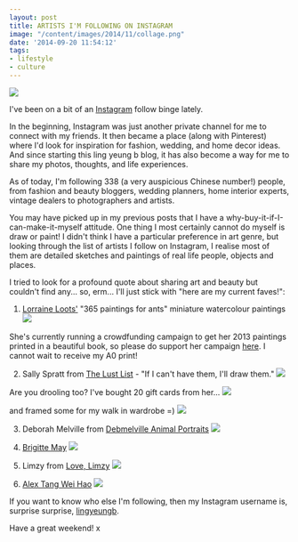 ```yaml
---
layout: post
title: ARTISTS I'M FOLLOWING ON INSTAGRAM
image: "/content/images/2014/11/collage.png"
date: '2014-09-20 11:54:12'
tags:
- lifestyle
- culture
---
```


![](/content/images/2014/Sep/collage-2.png)

I've been on a bit of an <a href="http://instagram.com/lingyeungb" target="_blank">Instagram</a> follow binge lately.

In the beginning, Instagram was just another private channel for me to connect with my friends. It then became a place (along with Pinterest) where I'd look for inspiration for fashion, wedding, and home decor ideas. And since starting this ling yeung b blog, it has also become a way for me to share my photos, thoughts, and life experiences.

As of today, I'm following 338 (a very auspicious Chinese number!) people, from fashion and beauty bloggers, wedding planners, home interior experts, vintage dealers to photographers and artists.

You may have picked up in my previous posts that I have a why-buy-it-if-I-can-make-it-myself attitude. One thing I most certainly cannot do myself is draw or paint! I didn't think I have a particular preference in art genre, but looking through the list of artists I follow on Instagram, I realise most of them are detailed sketches and paintings of real life people, objects and places.

I tried to look for a profound quote about sharing art and beauty but couldn't find any... so, erm... I'll just stick with "here are my current faves!":

1) <a href="http://instagram.com/lorraineloots" target="_blank">Lorraine Loots'</a> "365 paintings for ants" miniature watercolour paintings
![](/content/images/2014/Sep/LorraineLoots.png)

She's currently running a crowdfunding campaign to get her 2013 paintings printed in a beautiful book, so please do support her campaign <a href="https://thundafund.com/lorraineloots" target="_blank">here</a>. I cannot wait to receive my A0 print!

2) Sally Spratt from <a href="http://instagram.com/_thelustlist_" target="_blank">The Lust List</a> - "If I can't have them, I'll draw them."
![](/content/images/2014/Sep/TheLustList.png)

Are you drooling too? I've bought 20 gift cards from her...
![](/content/images/2014/Sep/TLL1.jpg)

and framed some for my walk in wardrobe =)
![](/content/images/2014/Sep/TLL2.jpg)

3) Deborah Melville from <a href="http://instagram.com/debmelvilleanimalportraits" target="_blank">Debmelville Animal Portraits</a>
![](/content/images/2014/Sep/DebMelville.png)

4) <a href="http://instagram.com/brigitte_may" target="_blank">Brigitte May</a>
![](/content/images/2014/Sep/BrigitteMay.png)

5) Limzy from <a href="http://instagram.com/lovelimzy" target="_blank">Love, Limzy</a>
![](/content/images/2014/Sep/LoveLimzy.png)

6) <a href="http://instagram.com/alextangweihao" target="_blank">Alex Tang Wei Hao</a>
![](/content/images/2014/Sep/AlexTang.png)

If you want to know who else I'm following, then my Instagram username is, surprise surprise, <a href="http://instagram.com/lingyeungb" target="_blank">lingyeungb</a>.

Have a great weekend! x
